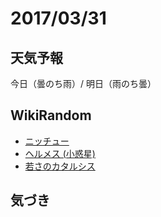 # 2017/03/31

## 天気予報

今日（曇のち雨）/ 明日（雨のち曇）

## WikiRandom

* [ニッチュー](https://ja.wikipedia.org/wiki/%E3%83%8B%E3%83%83%E3%83%81%E3%83%A5%E3%83%BC)
* [ヘルメス (小惑星)](https://ja.wikipedia.org/wiki/%E3%83%98%E3%83%AB%E3%83%A1%E3%82%B9_%28%E5%B0%8F%E6%83%91%E6%98%9F%29)
* [若さのカタルシス](https://ja.wikipedia.org/wiki/%E8%8B%A5%E3%81%95%E3%81%AE%E3%82%AB%E3%82%BF%E3%83%AB%E3%82%B7%E3%82%B9)

## 気づき

